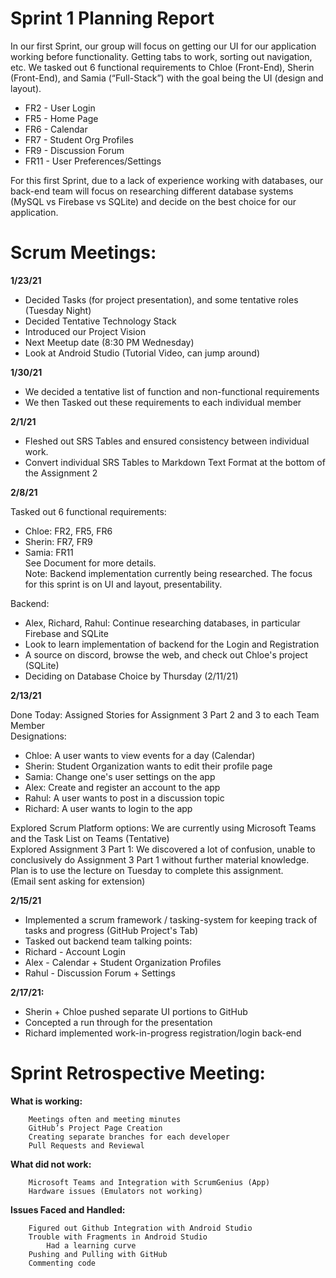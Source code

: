 # Sprint 1 Planning Report
In our first Sprint, our group will focus on getting our UI for our application working before functionality. Getting tabs to work, sorting out navigation, etc. We tasked out 6 functional requirements to Chloe (Front-End), Sherin (Front-End), and Samia (“Full-Stack”) with the goal being the UI (design and layout).

- FR2 - User Login
- FR5 - Home Page
- FR6 - Calendar
- FR7 - Student Org Profiles
- FR9 - Discussion Forum
- FR11 - User Preferences/Settings

For this first Sprint, due to a lack of experience working with databases, our back-end team will focus on researching different database systems (MySQL vs Firebase vs SQLite) and decide on the best choice for our application.

# Scrum Meetings:

**1/23/21**

 * Decided Tasks (for project presentation), and some tentative roles (Tuesday Night)
 * Decided Tentative Technology Stack
 * Introduced our Project Vision
 * Next Meetup date (8:30 PM Wednesday)
 * Look at Android Studio (Tutorial Video, can jump around)

**1/30/21**

 * We decided a tentative list of function and non-functional requirements
 * We then Tasked out these requirements to each individual member

**2/1/21**

 * Fleshed out SRS Tables and ensured consistency between individual work.
 * Convert individual SRS Tables to Markdown Text Format at the bottom of the Assignment 2

**2/8/21**

 Tasked out 6 functional requirements:</br>
 * Chloe: FR2, FR5, FR6
 * Sherin: FR7, FR9
 * Samia: FR11</br>
See Document for more details.</br>
Note: Backend implementation currently being researched. The focus for this sprint is on UI and layout, presentability.

 Backend:
 * Alex, Richard, Rahul: Continue researching databases, in particular Firebase and SQLite
 * Look to learn implementation of backend for the Login and Registration
 * A source on discord, browse the web, and check out Chloe's project (SQLite)
 * Deciding on Database Choice by Thursday (2/11/21)
 
**2/13/21**

Done Today:
Assigned Stories for Assignment 3 Part 2 and 3 to each Team Member</br>
Designations:
* Chloe: A user wants to view events for a day (Calendar)
* Sherin: Student Organization wants to edit their profile page
* Samia: Change one's user settings on the app
* Alex: Create and register an account to the app
* Rahul: A user wants to post in a discussion topic
* Richard: A user wants to login to the app</br>

Explored Scrum Platform options: We are currently using Microsoft Teams and the Task List on Teams (Tentative)</br>
Explored Assignment 3 Part 1: We discovered a lot of confusion, unable to conclusively do Assignment 3 Part 1 without further material knowledge. Plan is to use the lecture on Tuesday to complete this assignment.</br>
(Email sent asking for extension)

**2/15/21**

 * Implemented a scrum framework / tasking-system for keeping track of tasks and progress (GitHub Project's Tab)
 * Tasked out backend team talking points:
 * Richard - Account Login
 * Alex - Calendar + Student Organization Profiles
 * Rahul - Discussion Forum + Settings
 
**2/17/21:**

 * Sherin + Chloe pushed separate UI portions to GitHub
 * Concepted a run through for the presentation
 * Richard implemented work-in-progress registration/login back-end

# Sprint Retrospective Meeting:

**What is working:**

		Meetings often and meeting minutes
		GitHub’s Project Page Creation
		Creating separate branches for each developer
		Pull Requests and Reviewal
  
**What did not work:**

		Microsoft Teams and Integration with ScrumGenius (App)
		Hardware issues (Emulators not working)
**Issues Faced and Handled:**

		Figured out Github Integration with Android Studio
		Trouble with Fragments in Android Studio
			Had a learning curve
		Pushing and Pulling with GitHub
		Commenting code

